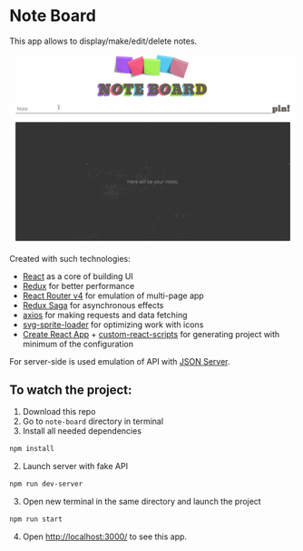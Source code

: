 # Note Board

This app allows to display/make/edit/delete notes.

![app preview](https://github.com/annmedvid/note-board/blob/master/docs/note-board-preview.gif)

Created with such technologies:
+ [React](https://github.com/facebook/react) as a core of building UI 
+ [Redux](https://github.com/reactjs/redux) for better performance
+ [React Router v4](https://github.com/ReactTraining/react-router) for emulation of multi-page app
+ [Redux Saga](https://github.com/redux-saga/redux-saga) for asynchronous effects
+ [axios](https://github.com/mzabriskie/axios) for making requests and data fetching
+ [svg-sprite-loader](https://github.com/kisenka/svg-sprite-loader) for optimizing work with icons
+ [Create React App](https://github.com/facebookincubator/create-react-app) + [custom-react-scripts](https://github.com/kitze/custom-react-scripts) for generating project with minimum of the configuration

For server-side is used emulation of API with [JSON Server](https://github.com/typicode/json-server).

## To watch the project:

1. Download this repo
2. Go to `note-board` directory in terminal
1. Install all needed dependencies
```sh
npm install
```
2. Launch server with fake API
```sh
npm run dev-server
```
3. Open new terminal in the same directory and launch the project
```sh
npm run start
```
4. Open [http://localhost:3000/](http://localhost:3000/) to see this app.
